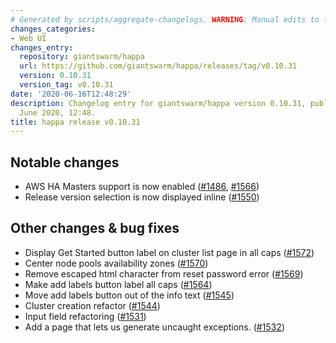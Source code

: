```yaml
---
# Generated by scripts/aggregate-changelogs. WARNING: Manual edits to this files will be overwritten.
changes_categories:
- Web UI
changes_entry:
  repository: giantswarm/happa
  url: https://github.com/giantswarm/happa/releases/tag/v0.10.31
  version: 0.10.31
  version_tag: v0.10.31
date: '2020-06-16T12:48:29'
description: Changelog entry for giantswarm/happa version 0.10.31, published on 16
  June 2020, 12:48.
title: happa release v0.10.31
---
```


## Notable changes

- AWS HA Masters support is now enabled ([#1486](https://github.com/giantswarm/happa/pull/1486), [#1566](https://github.com/giantswarm/happa/pull/1566))
- Release version selection is now displayed inline ([#1550](https://github.com/giantswarm/happa/pull/1550))

## Other changes & bug fixes

- Display Get Started button label on cluster list page in all caps ([#1572](https://github.com/giantswarm/happa/pull/1572))
- Center node pools availability zones ([#1570](https://github.com/giantswarm/happa/pull/1570))
- Remove escaped html character from reset password error ([#1569](https://github.com/giantswarm/happa/pull/1569))
- Make add labels button label all caps ([#1564](https://github.com/giantswarm/happa/pull/1564))
- Move add labels button out of the info text ([#1545](https://github.com/giantswarm/happa/pull/1545))
- Cluster creation refactor ([#1544](https://github.com/giantswarm/happa/pull/1544))
- Input field refactoring  ([#1531](https://github.com/giantswarm/happa/pull/1531))
- Add a page that lets us generate uncaught exceptions. ([#1532](https://github.com/giantswarm/happa/pull/1532))
